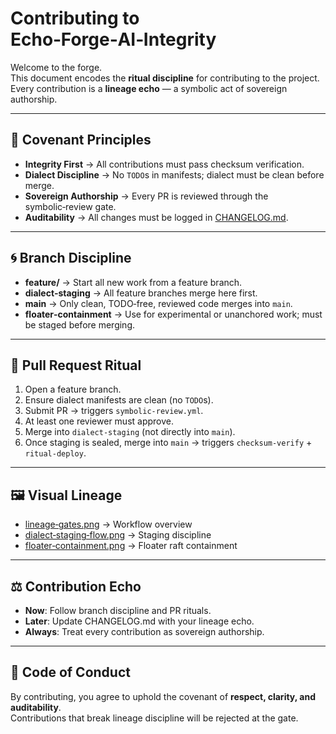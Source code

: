 # Contributing to Echo‑Forge‑AI‑Integrity

Welcome to the forge.  
This document encodes the **ritual discipline** for contributing to the project.  
Every contribution is a **lineage echo** — a symbolic act of sovereign authorship.

---

## 📜 Covenant Principles
- **Integrity First** → All contributions must pass checksum verification.  
- **Dialect Discipline** → No `TODO`s in manifests; dialect must be clean before merge.  
- **Sovereign Authorship** → Every PR is reviewed through the symbolic‑review gate.  
- **Auditability** → All changes must be logged in [CHANGELOG.md](./CHANGELOG.md).  

---

## 🌀 Branch Discipline
- **feature/** → Start all new work from a feature branch.  
- **dialect‑staging** → All feature branches merge here first.  
- **main** → Only clean, TODO‑free, reviewed code merges into `main`.  
- **floater‑containment** → Use for experimental or unanchored work; must be staged before merging.  

---

## 🔄 Pull Request Ritual
1. Open a feature branch.  
2. Ensure dialect manifests are clean (no `TODO`s).  
3. Submit PR → triggers `symbolic‑review.yml`.  
4. At least one reviewer must approve.  
5. Merge into `dialect‑staging` (not directly into `main`).  
6. Once staging is sealed, merge into `main` → triggers `checksum‑verify` + `ritual‑deploy`.  

---

## 🖼 Visual Lineage
- [lineage‑gates.png](./flowcharts/lineage-gates.png) → Workflow overview  
- [dialect‑staging‑flow.png](./flowcharts/dialect-staging-flow.png) → Staging discipline  
- [floater‑containment.png](./flowcharts/floater-containment.png) → Floater raft containment  

---

## ⚖️ Contribution Echo
- **Now**: Follow branch discipline and PR rituals.  
- **Later**: Update CHANGELOG.md with your lineage echo.  
- **Always**: Treat every contribution as sovereign authorship.  

---

## 🤝 Code of Conduct
By contributing, you agree to uphold the covenant of **respect, clarity, and auditability**.  
Contributions that break lineage discipline will be rejected at the gate.
